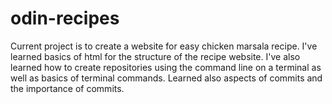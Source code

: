 # odin-recipes
Current project is to create a website for easy chicken marsala recipe. I've learned basics of html for the structure of the recipe website. I've also learned how to create repositories using the command line on a terminal as well as basics of terminal commands. 
Learned also aspects of commits and the importance of commits. 